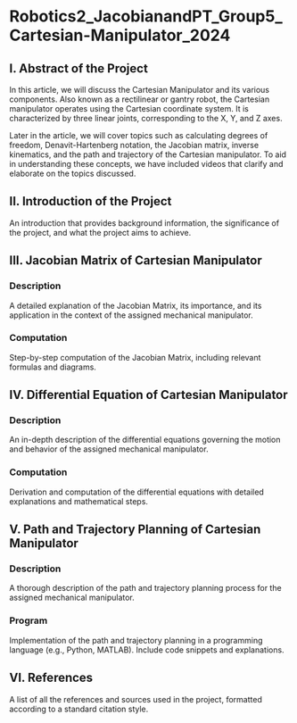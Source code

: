 # Robotics2_JacobianandPT_Group5_Cartesian-Manipulator_2024

## I. Abstract of the Project

  In this article, we will discuss the Cartesian Manipulator and its various components. Also known as a rectilinear or gantry robot, the Cartesian manipulator operates using the Cartesian coordinate system. It is characterized by three linear joints, corresponding to the X, Y, and Z axes.

Later in the article, we will cover topics such as calculating degrees of freedom, Denavit-Hartenberg notation, the Jacobian matrix, inverse kinematics, and the path and trajectory of the Cartesian manipulator. To aid in understanding these concepts, we have included videos that clarify and elaborate on the topics discussed.

## II. Introduction of the Project

An introduction that provides background information, the significance of the project, and what the project aims to achieve.

## III. Jacobian Matrix of Cartesian Manipulator

### Description
A detailed explanation of the Jacobian Matrix, its importance, and its application in the context of the assigned mechanical manipulator.

### Computation
Step-by-step computation of the Jacobian Matrix, including relevant formulas and diagrams.

## IV. Differential Equation of Cartesian Manipulator

### Description
An in-depth description of the differential equations governing the motion and behavior of the assigned mechanical manipulator.

### Computation
Derivation and computation of the differential equations with detailed explanations and mathematical steps.

## V. Path and Trajectory Planning of Cartesian Manipulator
### Description
A thorough description of the path and trajectory planning process for the assigned mechanical manipulator.

### Program
Implementation of the path and trajectory planning in a programming language (e.g., Python, MATLAB). Include code snippets and explanations.

## VI. References

A list of all the references and sources used in the project, formatted according to a standard citation style.
